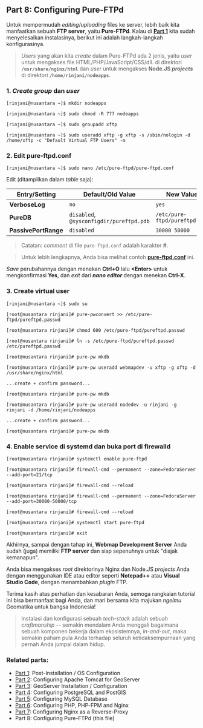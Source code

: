 ## Part 8: Configuring Pure-FTPd

Untuk mempermudah _editing_/_uploading_ files ke server, lebih baik kita manfaatkan sebuah **FTP server**, yaitu **Pure-FTPd**. Kalau di [**Part 1**](./README.md) kita sudah menyelesaikan instalasinya, berikut ini adalah langkah-langkah konfigurasinya.

> _Users_ yang akan kita _create_ dalam Pure-FTPd ada 2 jenis, yaitu _user_ untuk mengakses file HTML/PHP/JavaScript/CSS/dll. di direktori **```/usr/share/nginx/html```** dan _user_ untuk mengakses **Node.JS _projects_** di direktori **```/home/rinjani/nodeapps```**.

  ### 1. _Create group_ dan _user_

  ```
  [rinjani@nusantara ~]$ mkdir nodeapps
  
  [rinjani@nusantara ~]$ sudo chmod -R 777 nodeapps
  
  [rinjani@nusantara ~]$ sudo groupadd xftp
  
  [rinjani@nusantara ~]$ sudo useradd xftp -g xftp -s /sbin/nologin -d /home/xftp -c "Default Virtual FTP Users" -m
  ```

  ### 2. Edit pure-ftpd.conf

  ```
  [rinjani@nusantara ~]$ sudo nano /etc/pure-ftpd/pure-ftpd.conf
  ```
  
  Edit (ditampilkan dalam _table_ saja):

  Entry/Setting | Default/Old Value | New Value | Comments
  ------------- | ----------------- | --------- | --------
  **VerboseLog** | ```no``` | ```yes``` | -
  **PureDB** | ```disabled```, ```@sysconfigdir/pureftpd.pdb``` | ```/etc/pure-ftpd/pureftpd.pdb``` | ```uncomment```
  **PassivePortRange** | ```disabled``` | ```30000 50000``` | ```uncomment```

  > Catatan: _comment_ di file ```pure-ftpd.conf``` adalah karakter **#**.
  
  > Untuk lebih lengkapnya, Anda bisa melihat contoh [**pure-ftpd.conf**](./files/pure-ftpd-sample.conf) ini.
  
  _Save_ perubahannya dengan menekan **Ctrl+O** lalu **\<Enter\>** untuk mengkonfirmasi **Yes**, dan _exit_ dari **_nano editor_** dengan menekan **Ctrl-X**.

  ### 3. Create virtual user
  
  ```
  [rinjani@nusantara ~]$ sudo su
  
  [root@nusantara rinjani]# pure-pwconvert >> /etc/pure-ftpd/pureftpd.passwd
  
  [root@nusantara rinjani]# chmod 600 /etc/pure-ftpd/pureftpd.passwd
  
  [root@nusantara rinjani]# ln -s /etc/pure-ftpd/pureftpd.passwd /etc/pureftpd.passwd
  
  [root@nusantara rinjani]# pure-pw mkdb
  
  [root@nusantara rinjani]# pure-pw useradd webmapdev -u xftp -g xftp -d /usr/share/nginx/html
  
  ...create + confirm password...
  
  [root@nusantara rinjani]# pure-pw mkdb
  
  [root@nusantara rinjani]# pure-pw useradd nodedev -u rinjani -g rinjani -d /home/rinjani/nodeapps
  
  ...create + confirm password...
  
  [root@nusantara rinjani]# pure-pw mkdb
  ```
  
  ### 4. Enable service di systemd dan buka port di firewalld

  ```
  [root@nusantara rinjani]# systemctl enable pure-ftpd
  
  [root@nusantara rinjani]# firewall-cmd --permanent --zone=FedoraServer --add-port=21/tcp
  
  [root@nusantara rinjani]# firewall-cmd --reload
  
  [root@nusantara rinjani]# firewall-cmd --permanent --zone=FedoraServer --add-port=30000-50000/tcp
  
  [root@nusantara rinjani]# firewall-cmd --reload
  
  [root@nusantara rinjani]# systemctl start pure-ftpd
  
  [root@nusantara rinjani]# exit
  ```

Akhirnya, sampai dengan tahap ini, **Webmap Development Server** Anda sudah (juga) memiliki **FTP server** dan siap sepenuhnya untuk "diajak kemanapun".

Anda bisa mengakses _root_ direktorinya Nginx dan Node.JS _projects_ Anda dengan menggunakan IDE atau editor seperti **Notepad++** atau **Visual Studio Code**, dengan menambahkan _plugin_ FTP.

Terima kasih atas perhatian dan kesabaran Anda, semoga rangkaian tutorial ini bisa bermanfaat bagi Anda, dan mari bersama kita majukan _ngelmu_ Geomatika untuk bangsa Indonesia!

> Instalasi dan konfigurasi sebuah _tech-stack_ adalah sebuah _craftmanship_ -- semakin mendalam Anda menggali bagaimana sebuah komponen bekerja dalam ekosistemnya, _in-and-out_, maka semakin paham pula Anda terhadap seluruh ketidaksempurnaan yang pernah Anda jumpai dalam hidup.

### Related parts:
  * [Part 1](./README.md): Post-Installation / OS Configuration
  * [Part 2](./fedora-geostack-part-2-apache-tomcat.md): Configuring Apache Tomcat for GeoServer
  * [Part 3](./fedora-geostack-part-3-geoserver.md): GeoServer Installation / Configuration
  * [Part 4](./fedora-geostack-part-4-postgis.md): Configuring PostgreSQL and PostGIS
  * [Part 5](./fedora-geostack-part-5-mysql.md): Configuring MySQL Database
  * [Part 6](./fedora-geostack-part-6-php-nginx.md): Configuring PHP, PHP-FPM and Nginx
  * [Part 7](./fedora-geostack-part-7-reverse-proxy.md): Configuring Nginx as a Reverse-Proxy
  * Part 8: Configuring Pure-FTPd (this file)
